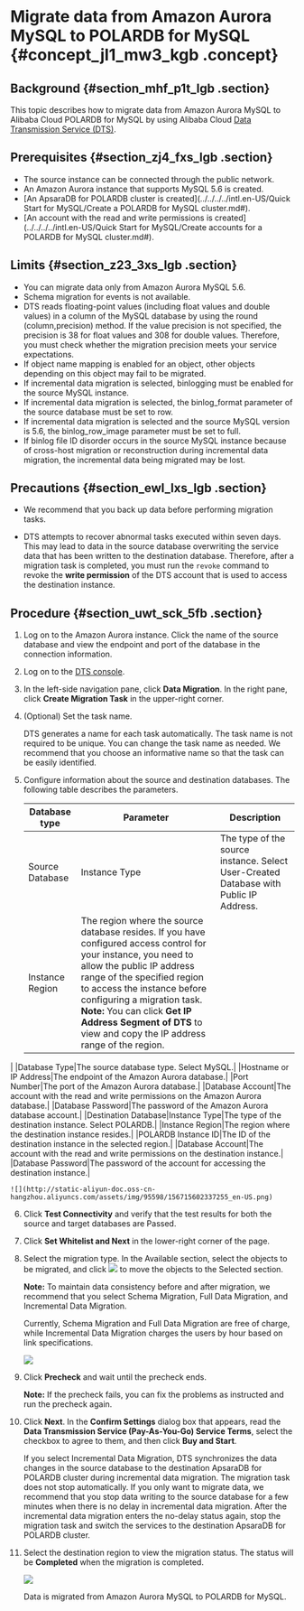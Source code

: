# Migrate data from Amazon Aurora MySQL to POLARDB for MySQL {#concept_jl1_mw3_kgb .concept}

## Background {#section_mhf_p1t_lgb .section}

This topic describes how to migrate data from Amazon Aurora MySQL to Alibaba Cloud POLARDB for MySQL by using Alibaba Cloud [Data Transmission Service \(DTS\)](https://www.alibabacloud.com/help/product/26590.htm).

## Prerequisites {#section_zj4_fxs_lgb .section}

-   The source instance can be connected through the public network.
-   An Amazon Aurora instance that supports MySQL 5.6 is created.
-   [An ApsaraDB for POLARDB cluster is created](../../../../intl.en-US/Quick Start for MySQL/Create a POLARDB for MySQL cluster.md#).
-   [An account with the read and write permissions is created](../../../../intl.en-US/Quick Start for MySQL/Create accounts for a POLARDB for MySQL cluster.md#).

## Limits {#section_z23_3xs_lgb .section}

-   You can migrate data only from Amazon Aurora MySQL 5.6.
-   Schema migration for events is not available.
-   DTS reads floating-point values \(including float values and double values\) in a column of the MySQL database by using the round \(column,precision\) method. If the value precision is not specified, the precision is 38 for float values and 308 for double values. Therefore, you must check whether the migration precision meets your service expectations.
-   If object name mapping is enabled for an object, other objects depending on this object may fail to be migrated.
-   If incremental data migration is selected, binlogging must be enabled for the source MySQL instance.
-   If incremental data migration is selected, the binlog\_format parameter of the source database must be set to row.
-   If incremental data migration is selected and the source MySQL version is 5.6, the binlog\_row\_image parameter must be set to full.
-   If binlog file ID disorder occurs in the source MySQL instance because of cross-host migration or reconstruction during incremental data migration, the incremental data being migrated may be lost.

## Precautions {#section_ewl_lxs_lgb .section}

-   We recommend that you back up data before performing migration tasks.

-   DTS attempts to recover abnormal tasks executed within seven days. This may lead to data in the source database overwriting the service data that has been written to the destination database. Therefore, after a migration task is completed, you must run the `revoke` command to revoke the **write permission** of the DTS account that is used to access the destination instance.


## Procedure {#section_uwt_sck_5fb .section}

1.  Log on to the Amazon Aurora instance. Click the name of the source database and view the endpoint and port of the database in the connection information.
2.  Log on to the [DTS console](https://dts-intl.console.aliyun.com).
3.  In the left-side navigation pane, click **Data Migration**. In the right pane, click **Create Migration Task** in the upper-right corner.
4.  \(Optional\) Set the task name.

    DTS generates a name for each task automatically. The task name is not required to be unique. You can change the task name as needed. We recommend that you choose an informative name so that the task can be easily identified.

5.  Configure information about the source and destination databases. The following table describes the parameters.

    |Database type|Parameter|Description|
    |-------------|---------|-----------|
    |Source Database|Instance Type|The type of the source instance. Select User-Created Database with Public IP Address.|
    |Instance Region|The region where the source database resides. If you have configured access control for your instance, you need to allow the public IP address range of the specified region to access the instance before configuring a migration task. **Note:** You can click **Get IP Address Segment of DTS** to view and copy the IP address range of the region.

 |
    |Database Type|The source database type. Select MySQL.|
    |Hostname or IP Address|The endpoint of the Amazon Aurora database.|
    |Port Number|The port of the Amazon Aurora database.|
    |Database Account|The account with the read and write permissions on the Amazon Aurora database.|
    |Database Password|The password of the Amazon Aurora database account.|
    |Destination Database|Instance Type|The type of the destination instance. Select POLARDB.|
    |Instance Region|The region where the destination instance resides.|
    |POLARDB Instance ID|The ID of the destination instance in the selected region.|
    |Database Account|The account with the read and write permissions on the destination instance.|
    |Database Password|The password of the account for accessing the destination instance.|

    ![](http://static-aliyun-doc.oss-cn-hangzhou.aliyuncs.com/assets/img/95598/156715602337255_en-US.png)

6.  Click **Test Connectivity** and verify that the test results for both the source and target databases are Passed.
7.  Click **Set Whitelist and Next** in the lower-right corner of the page.
8.  Select the migration type. In the Available section, select the objects to be migrated, and click ![](http://static-aliyun-doc.oss-cn-hangzhou.aliyuncs.com/assets/img/95598/156715602337264_en-US.png) to move the objects to the Selected section.

    **Note:** To maintain data consistency before and after migration, we recommend that you select Schema Migration, Full Data Migration, and Incremental Data Migration.

    Currently, Schema Migration and Full Data Migration are free of charge, while Incremental Data Migration charges the users by hour based on link specifications.

    ![](http://static-aliyun-doc.oss-cn-hangzhou.aliyuncs.com/assets/img/95598/156715602437261_en-US.png)

9.  Click **Precheck** and wait until the precheck ends.

    **Note:** If the precheck fails, you can fix the problems as instructed and run the precheck again.

10. Click **Next**. In the **Confirm Settings** dialog box that appears, read the **Data Transmission Service \(Pay-As-You-Go\) Service Terms**, select the checkbox to agree to them, and then click **Buy and Start**.

    If you select Incremental Data Migration, DTS synchronizes the data changes in the source database to the destination ApsaraDB for POLARDB cluster during incremental data migration. The migration task does not stop automatically. If you only want to migrate data, we recommend that you stop data writing to the source database for a few minutes when there is no delay in incremental data migration. After the incremental data migration enters the no-delay status again, stop the migration task and switch the services to the destination ApsaraDB for POLARDB cluster.

11. Select the destination region to view the migration status. The status will be **Completed** when the migration is completed.

    ![](http://static-aliyun-doc.oss-cn-hangzhou.aliyuncs.com/assets/img/95598/156715602437263_en-US.png)

    Data is migrated from Amazon Aurora MySQL to POLARDB for MySQL.


